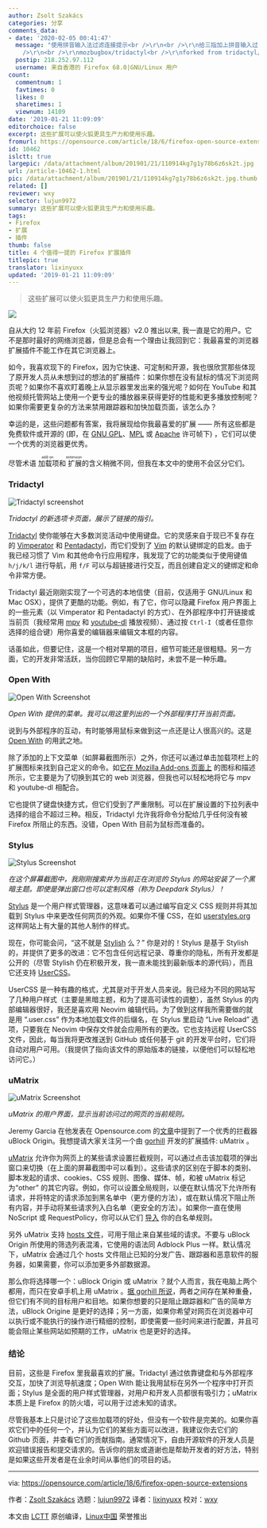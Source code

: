 ```yaml
---
author: Zsolt Szakács
categories: 分享
comments_data:
- date: '2020-02-05 00:41:47'
  message: "使用拼音输入法过滤连接提示<br />\r\n<br />\r\n给三指加上拼音输入过滤。当 hinting 的时候，输入中文文字的拼音首键，可以过滤相应的中文连接和英文连接。<br
    />\r\n<br />\r\nmozbugbox/tridactyl<br />\r\nforked from tridactyl/tridactyl"
  postip: 218.252.97.112
  username: 来自香港的 Firefox 68.0|GNU/Linux 用户
count:
  commentnum: 1
  favtimes: 0
  likes: 0
  sharetimes: 1
  viewnum: 14109
date: '2019-01-21 11:09:09'
editorchoice: false
excerpt: 这些扩展可以使火狐更具生产力和使用乐趣。
fromurl: https://opensource.com/article/18/6/firefox-open-source-extensions
id: 10462
islctt: true
largepic: /data/attachment/album/201901/21/110914kg7g1y78b6z6sk2t.jpg
url: /article-10462-1.html
pic: /data/attachment/album/201901/21/110914kg7g1y78b6z6sk2t.jpg.thumb.jpg
related: []
reviewer: wxy
selector: lujun9972
summary: 这些扩展可以使火狐更具生产力和使用乐趣。
tags:
- Firefox
- 扩展
- 插件
thumb: false
title: 4 个值得一提的 Firefox 扩展插件
titlepic: true
translator: lixinyuxx
updated: '2019-01-21 11:09:09'
---
```



> 
> 这些扩展可以使火狐更具生产力和使用乐趣。
> 
> 
> 


![](/data/attachment/album/201901/21/110914kg7g1y78b6z6sk2t.jpg)


自从大约 12 年前 Firefox（火狐浏览器）v2.0 推出以来, 我一直是它的用户。它不是那时最好的网络浏览器，但是总会有一个理由让我回到它：我最喜爱的浏览器扩展插件不能工作在其它浏览器上。


如今，我喜欢现下的 Firefox，因为它快速、可定制和开源，我也很欣赏那些体现了原开发人员从未想到过的想法的扩展插件：如果你想在没有鼠标的情况下浏览网页呢？如果你不喜欢盯着晚上从显示器里发出来的强光呢？如何在 YouTube 和其他视频托管网站上使用一个更专业的播放器来获得更好的性能和更多播放控制呢？如果你需要更复杂的方法来禁用跟踪器和加快加载页面，该怎么办？


幸运的是，这些问题都有答案，我将展现给你我最喜爱的扩展 —— 所有这些都是免费软件或开源的 (即，在 [GNU GPL](https://www.gnu.org/licenses/gpl-3.0.en.html)、[MPL](https://www.mozilla.org/en-US/MPL/) 或 [Apache](https://www.apache.org/licenses/LICENSE-2.0) 许可帧下) ，它们可以使一个优秀的浏览器更优秀。


尽管术语<ruby> 加载项 <rt>  add-on </rt></ruby>和<ruby> 扩展 <rt>  extension </rt></ruby>的含义稍微不同，但我在本文中的使用不会区分它们。


### Tridactyl


![Tridactyl screenshot](/data/attachment/album/201901/21/110916a57miwml0tit745p.png "Tridactyl's new tab page, showcasing link hinting")


*Tridactyl 的新选项卡页面，展示了链接的指引。*


[Tridactyl](https://addons.mozilla.org/en-US/firefox/addon/tridactyl-vim/) 使你能够在大多数浏览活动中使用键盘。它的灵感来自于现已不复存在的 [Vimperator](https://github.com/vimperator/vimperator-labs) 和 [Pentadactyl](https://addons.mozilla.org/en-US/firefox/addon/pentadactyl/)，而它们受到了 [Vim](https://www.vim.org/) 的默认键绑定的启发。由于我已经习惯了 Vim 和其他命令行应用程序，我发现了它的功能类似于使用键值 `h/j/k/l` 进行导航，用 `f/F` 可以与超链接进行交互，而且创建自定义的键绑定和命令非常方便。


Tridactyl 最近刚刚实现了一个可选的本地信使（目前，仅适用于 GNU/Linux 和 Mac OSX），提供了更酷的功能。例如，有了它，你可以隐藏 Firefox 用户界面上的一些元素（以 Vimperator 和 Pentadactyl 的方式）、在外部程序中打开链接或当前页（我经常用 [mpv](https://mpv.io/) 和 [youtube-dl](https://rg3.github.io/youtube-dl/index.html) 播放视频）、通过按 `Ctrl-I`（或者任意你选择的组合键）用你喜爱的编辑器来编辑文本框的内容。


话虽如此，但要记住，这是一个相对早期的项目，细节可能还是很粗糙。另一方面，它的开发非常活跃，当你回顾它早期的缺陷时，未尝不是一种乐趣。


### Open With


![Open With Screenshot](/data/attachment/album/201901/21/110917lryyywttkmuxumed.png "A context menu provided by Open With. I can open the current page with one of the external programs listed here.")


*Open With 提供的菜单。我可以用这里列出的一个外部程序打开当前页面。*


说到与外部程序的互动，有时能够用鼠标来做到这一点还是让人很高兴的。这是 [Open With](https://addons.mozilla.org/en-US/firefox/addon/open-with/) 的用武之地。


除了添加的上下文菜单（如屏幕截图所示）之外，你还可以通过单击加载项栏上的扩展图标来找到自己定义的命令。如[它在 Mozilla Add-ons 页面上](https://addons.mozilla.org/en-US/firefox/addon/open-with/) 的图标和描述所示，它主要是为了切换到其它的 web 浏览器，但我也可以轻松地将它与 mpv 和 youtube-dl 相配合。


它也提供了键盘快捷方式，但它们受到了严重限制。可以在扩展设置的下拉列表中选择的组合不超过三种。相反，Tridactyl 允许我将命令分配给几乎任何没有被 Firefox 所阻止的东西。没错，Open With 目前为鼠标而准备的。


### Stylus


![Stylus Screenshot](/data/attachment/album/201901/21/110918mdtybhnhhtn5jxp5.png "In this screenshot, I've just searched for and installed a dark theme for the site I'm currently on with Stylus. Even the popup has custom style (called Deepdark Stylus)!")


*在这个屏幕截图中，我刚刚搜索并为当前正在浏览的 Stylus 的网站安装了一个黑暗主题。即使是弹出窗口也可以定制风格（称为 Deepdark Stylus）！*


[Stylus](https://addons.mozilla.org/en-US/firefox/addon/styl-us/) 是一个用户样式管理器，这意味着可以通过编写自定义 CSS 规则并将其加载到 Stylus 中来更改任何网页的外观。如果你不懂 CSS，在如 [userstyles.org](https://userstyles.org/) 这样网站上有大量的其他人制作的样式。


现在，你可能会问，“这不就是 [Stylish](https://addons.mozilla.org/en-US/firefox/addon/stylish/) 么？” 你是对的！Stylus 是基于 Stylish 的，并提供了更多的改进：它不包含任何远程记录、尊重你的隐私，所有开发都是公开的（尽管 Stylish 仍在积极开发，我一直未能找到最新版本的源代码），而且它还支持 [UserCSS](https://github.com/openstyles/stylus/wiki/Usercss)。


UserCSS 是一种有趣的格式，尤其是对于开发人员来说。我已经为不同的网站写了几种用户样式（主要是黑暗主题，和为了提高可读性的调整），虽然 Stylus 的内部编辑器很好，我还是喜欢用 Neovim 编辑代码。为了做到这样我所需要做的就是用 “.user.css” 作为本地加载文件的后缀名，在 Stylus 里启动 “Live Reload” 选项，只要我在 Neovim 中保存文件就会应用所有的更改。它也支持远程 UserCSS 文件，因此，每当我将更改推送到 GitHub 或任何基于 git 的开发平台时，它们将自动对用户可用。（我提供了指向该文件的原始版本的链接，以便他们可以轻松地访问它。）


### uMatrix


![uMatrix Screenshot](/data/attachment/album/201901/21/110919tupdu3m2zbbb3euu.png "The user interface of uMatrix, showing the current rules for the currently visited webpage.")


*uMatrix 的用户界面，显示当前访问过的网页的当前规则。*


Jeremy Garcia 在他发表在 Opensource.com 的[文章](https://opensource.com/article/18/5/firefox-extensions)中提到了一个优秀的拦截器 uBlock Origin。我想提请大家关注另一个由 [gorhill](https://addons.mozilla.org/en-US/firefox/user/gorhill/) 开发的扩展插件: uMatrix 。


[uMatrix](https://addons.mozilla.org/en-US/firefox/addon/umatrix) 允许你为网页上的某些请求设置拦截规则，可以通过点击该加载项的弹出窗口来切换（在上面的屏幕截图中可以看到）。这些请求的区别在于脚本的类别、脚本发起的请求、cookies、CSS 规则、图像、媒体、帧，和被 uMatrix 标记为“other” 的其它内容。例如，你可以设置全局规则，以便在默认情况下允许所有请求，并将特定的请求添加到黑名单中（更方便的方法），或在默认情况下阻止所有内容，并手动将某些请求列入白名单（更安全的方法）。如果你一直在使用 NoScript 或 RequestPolicy，你可以从它们 [导入](https://github.com/gorhill/uMatrix/wiki/FAQ) 你的白名单规则。


另外 uMatrix 支持 [hosts 文件](https://en.wikipedia.org/wiki/Hosts_(file))，可用于阻止来自某些域的请求。不要与 uBlock Origin 所使用的筛选列表混淆，它使用的语法同 Adblock Plus 一样。默认情况下，uMatrix 会通过几个 hosts 文件阻止已知的分发广告、跟踪器和恶意软件的服务器，如果需要，你可以添加更多外部数据源。


那么你将选择哪一个：uBlock Origin 或 uMatrix ？就个人而言，我在电脑上两个都用，而只在安卓手机上用 uMatrix 。[据 gorhill 所说](https://github.com/gorhill/uMatrix/issues/32#issuecomment-61372436)，两者之间存在某种重叠，但它们有不同的目标用户和目地。如果你想要的只是阻止跟踪器和广告的简单方法，uBlock Origine 是更好的选择；另一方面，如果你希望对网页在浏览器中可以执行或不能执行的操作进行精细的控制，即使需要一些时间来进行配置，并且可能会阻止某些网站如预期的工作，uMatrix 也是更好的选择。


### 结论


目前，这些是 Firefox 里我最喜欢的扩展。Tridactyl 通过依靠键盘和与外部程序交互，加快了浏览导航速度；Open With 能让我用鼠标在另外一个程序中打开页面；Stylus 是全面的用户样式管理器，对用户和开发人员都很有吸引力；uMatrix 本质上是 Firefox 的防火墙，可以用于过滤未知的请求。


尽管我基本上只是讨论了这些加载项的好处，但没有一个软件是完美的。如果你喜欢它们中的任何一个，并认为它们的某些方面可以改进，我建议你去它们的 Github 页面，并查看它们的贡献指南。通常情况下，自由开源软件的开发人员是欢迎错误报告和提交请求的。告诉你的朋友或道谢也是帮助开发者的好方法，特别是如果这些开发者是在业余时间从事他们的项目的话。




---


via: <https://opensource.com/article/18/6/firefox-open-source-extensions>


作者：[Zsolt Szakács](https://opensource.com/users/zsolt) 选题：[lujun9972](https://github.com/lujun9972) 译者：[lixinyuxx](https://github.com/lixinyuxx) 校对：[wxy](https://github.com/wxy)


本文由 [LCTT](https://github.com/LCTT/TranslateProject) 原创编译，[Linux中国](https://linux.cn/) 荣誉推出